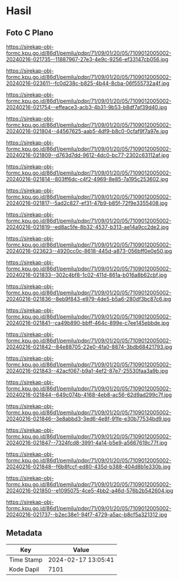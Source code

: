 # Hasil

## Foto C Plano

https://sirekap-obj-formc.kpu.go.id/86d1/pemilu/pdpr/71/09/01/20/05/7109012005002-20240216-021735--11887967-27e3-4e9c-9256-ef33147cb056.jpg

https://sirekap-obj-formc.kpu.go.id/86d1/pemilu/pdpr/71/09/01/20/05/7109012005002-20240216-023611--fc0d238c-b825-4b44-8cba-06f555732a4f.jpg

https://sirekap-obj-formc.kpu.go.id/86d1/pemilu/pdpr/71/09/01/20/05/7109012005002-20240216-021754--effeace3-acb3-4b31-9b53-b8df7af39d40.jpg

https://sirekap-obj-formc.kpu.go.id/86d1/pemilu/pdpr/71/09/01/20/05/7109012005002-20240216-021804--44567625-aab5-4df9-b8c0-0cfaf9f7a97e.jpg

https://sirekap-obj-formc.kpu.go.id/86d1/pemilu/pdpr/71/09/01/20/05/7109012005002-20240216-021809--d763d7dd-9612-4dc0-bc77-2302c63112af.jpg

https://sirekap-obj-formc.kpu.go.id/86d1/pemilu/pdpr/71/09/01/20/05/7109012005002-20240216-021814--803ff6dc-c4f2-4969-8e85-7a195c253602.jpg

https://sirekap-obj-formc.kpu.go.id/86d1/pemilu/pdpr/71/09/01/20/05/7109012005002-20240216-021817--5ad2c827-ef31-47b9-b85f-72f9e3355408.jpg

https://sirekap-obj-formc.kpu.go.id/86d1/pemilu/pdpr/71/09/01/20/05/7109012005002-20240216-021819--ed8ac5fe-8b32-4537-b313-ae14a9cc2de2.jpg

https://sirekap-obj-formc.kpu.go.id/86d1/pemilu/pdpr/71/09/01/20/05/7109012005002-20240216-023623--4920cc0c-8618-445d-a873-056bff0e0e50.jpg

https://sirekap-obj-formc.kpu.go.id/86d1/pemilu/pdpr/71/09/01/20/05/7109012005002-20240216-021833--302c4bf8-1c02-411d-861a-b016a8b62cbf.jpg

https://sirekap-obj-formc.kpu.go.id/86d1/pemilu/pdpr/71/09/01/20/05/7109012005002-20240216-021836--8eb9f843-e979-4de5-b5a6-280df3bc87c6.jpg

https://sirekap-obj-formc.kpu.go.id/86d1/pemilu/pdpr/71/09/01/20/05/7109012005002-20240216-021841--ca49b890-bbff-464c-899e-c7ee145ebbde.jpg

https://sirekap-obj-formc.kpu.go.id/86d1/pemilu/pdpr/71/09/01/20/05/7109012005002-20240216-021842--84e88705-22e0-4fa0-8874-3bdb68421793.jpg

https://sirekap-obj-formc.kpu.go.id/86d1/pemilu/pdpr/71/09/01/20/05/7109012005002-20240216-021843--42acf067-b9a1-4ef2-87e7-25530faa3a9b.jpg

https://sirekap-obj-formc.kpu.go.id/86d1/pemilu/pdpr/71/09/01/20/05/7109012005002-20240216-021844--649c074b-4168-4eb8-ac56-62d9ad299c7f.jpg

https://sirekap-obj-formc.kpu.go.id/86d1/pemilu/pdpr/71/09/01/20/05/7109012005002-20240216-021846--3e8abbd3-3ed6-4e8f-91fe-e30b77534bd9.jpg

https://sirekap-obj-formc.kpu.go.id/86d1/pemilu/pdpr/71/09/01/20/05/7109012005002-20240216-021847--7324fcd8-3991-4a14-b5e9-a5667619c77f.jpg

https://sirekap-obj-formc.kpu.go.id/86d1/pemilu/pdpr/71/09/01/20/05/7109012005002-20240216-021848--f6b8fccf-ed80-435d-b388-404d8b1e330b.jpg

https://sirekap-obj-formc.kpu.go.id/86d1/pemilu/pdpr/71/09/01/20/05/7109012005002-20240216-021850--e1095075-4ce5-4bb2-a46d-576b2b542604.jpg

https://sirekap-obj-formc.kpu.go.id/86d1/pemilu/pdpr/71/09/01/20/05/7109012005002-20240216-021737--b2ec38e1-94f7-4729-a5ac-b8cf5a321312.jpg


## Metadata

| Key        | Value               |
| ---------- | ------------------- |
| Time Stamp | 2024-02-17 13:05:41 |
| Kode Dapil | 7101                |



